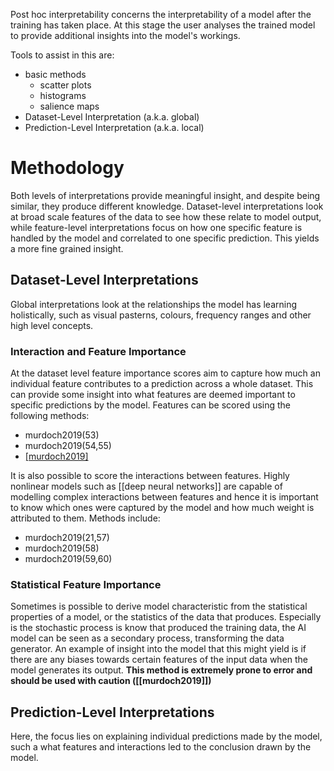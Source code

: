 Post hoc interpretability concerns the interpretability of a model after the training has taken place. At this stage the user analyses the trained model to provide additional insights into the model's workings.

Tools to assist in this are:
- basic methods
	- scatter plots
	- histograms
	- salience maps
- Dataset-Level Interpretation (a.k.a. global)
- Prediction-Level Interpretation (a.k.a. local)

# Methodology
Both levels of interpretations provide meaningful insight, and despite being similar, they produce different knowledge. Dataset-level interpretations look at broad scale features of the data to see how these relate to model output, while feature-level interpretations focus on how one specific feature is handled by the model and correlated to one specific prediction. This yields a more fine grained insight.
## Dataset-Level Interpretations
Global interpretations look at the relationships the model has learning holistically, such as visual pasterns, colours, frequency ranges and other high level concepts.
### Interaction and Feature Importance
At the dataset level feature importance scores aim to capture how much an individual feature contributes to a prediction across a whole dataset. This can provide some insight into what features are deemed important to specific predictions by the model. Features can be scored using the following methods:
- murdoch2019(53)
- murdoch2019(54,55)
- [[murdoch2019]](56)

It is also possible to score the interactions between features. Highly nonlinear models such as [[deep neural networks]] are capable of modelling complex interactions between features and hence it is important to know which ones were captured by the model and how much weight is attributed to them. Methods include:
- murdoch2019(21,57)
- murdoch2019(58)
- murdoch2019(59,60)
### Statistical Feature Importance
Sometimes is possible to derive model characteristic from the statistical properties of a model, or the statistics of the data that produces. Especially is the stochastic process is know that produced the training data, the AI model can be seen as a secondary process, transforming the data generator. An example of insight into the model that this might yield is if there are any biases towards certain features of the input data when the model generates its output.
**This method is extremely prone to error and should be used with caution ([[murdoch2019]])**




## Prediction-Level Interpretations
Here, the focus lies on explaining individual predictions made by the model, such a what features and interactions led to the conclusion drawn by the model.